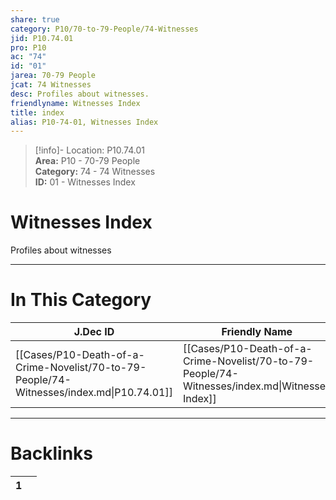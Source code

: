```yaml
---  
share: true  
category: P10/70-to-79-People/74-Witnesses  
jid: P10.74.01  
pro: P10  
ac: "74"  
id: "01"  
jarea: 70-79 People  
jcat: 74 Witnesses  
desc: Profiles about witnesses.  
friendlyname: Witnesses Index  
title: index  
alias: P10-74-01, Witnesses Index  
---  
```

  
>[!info]- Location: P10.74.01  
>**Area:** P10 - 70-79 People  
>**Category:** 74 - 74 Witnesses  
>**ID:** 01 - Witnesses Index  
  
# Witnesses Index  
  
Profiles about witnesses  
   
  
  
---  
# In This Category  
  
| J.Dec ID                                                                                 | Friendly Name                                                                                  | Description               |  
| ---------------------------------------------------------------------------------------- | ---------------------------------------------------------------------------------------------- | ------------------------- |  
| [[Cases/P10-Death-of-a-Crime-Novelist/70-to-79-People/74-Witnesses/index.md\|P10.74.01]] | [[Cases/P10-Death-of-a-Crime-Novelist/70-to-79-People/74-Witnesses/index.md\|Witnesses Index]] | Profiles about witnesses. |  
  
  
---  
# Backlinks  
<div><table class="dataview table-view-table"><thead class="table-view-thead"><tr class="table-view-tr-header"><th class="table-view-th"><span></span><span class="dataview small-text">1</span></th><th class="table-view-th"><span></span></th></tr></thead><tbody class="table-view-tbody"></tbody></table></div>